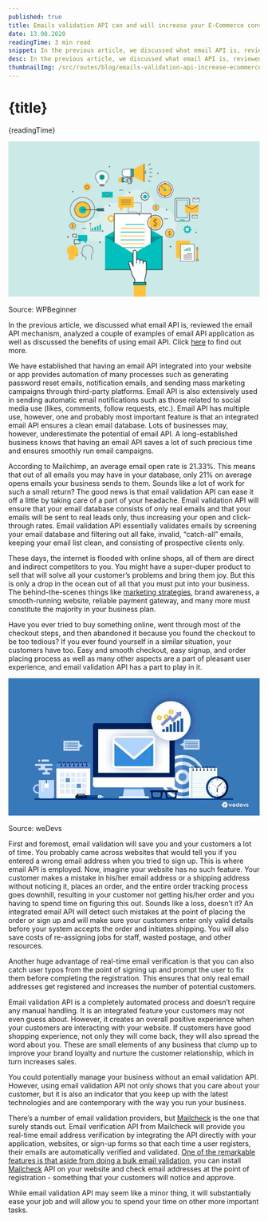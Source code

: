 ```yaml
---
published: true
title: Emails validation API can and will increase your E-Commerce conversion
date: 13.08.2020
readingTime: 3 min read
snippet: In the previous article, we discussed what email API is, reviewed the email API mechanism, analyzed a couple of examples of email API application as well as discussed the benefits of using email API.
desc: In the previous article, we discussed what email API is, reviewed the email API mechanism, analyzed a couple of examples of email API application as well as discussed the benefits of using email API. Click [here](/blog/emails-validation-api-increase-ecommerce-conversion) to find out more.
thumbnailImg: /src/routes/blog/emails-validation-api-increase-ecommerce-conversion/email-for-everything.jpg?format=jpg&width=1200&height=630
---
```


# {title}

{readingTime}

![email for everything](./email-for-everything.jpg?format=webp;jpg;avif&srcset)

Source: WPBeginner

In the previous article, we discussed what email API is, reviewed the email API mechanism, analyzed a couple of examples of email API application as well as discussed the benefits of using email API. Click [here](/blog/emails-validation-api-increase-ecommerce-conversion) to find out more.

We have established that having an email API integrated into your website or app provides automation of many processes such as generating password reset emails, notification emails, and sending mass marketing campaigns through third-party platforms. Email API is also extensively used in sending automatic email notifications such as those related to social media use (likes, comments, follow requests, etc.). Email API has multiple use, however, one and probably most important feature is that an integrated email API ensures a clean email database. Lots of businesses may, however, underestimate the potential of email API. A long-established business knows that having an email API saves a lot of such precious time and ensures smoothly run email campaigns.

According to Mailchimp, an average email open rate is 21.33%. This means that out of all emails you may have in your database, only 21% on average opens emails your business sends to them. Sounds like a lot of work for such a small return? The good news is that email validation API can ease it off a little by taking care of a part of your headache. Email validation API will ensure that your email database consists of only real emails and that your emails will be sent to real leads only, thus increasing your open and click-through rates. Email validation API essentially validates emails by screening your email database and filtering out all fake, invalid, “catch-all” emails, keeping your email list clean, and consisting of prospective clients only.

These days, the internet is flooded with online shops, all of them are direct and indirect competitors to you. You might have a super-duper product to sell that will solve all your customer’s problems and bring them joy. But this is only a drop in the ocean out of all that you must put into your business. The behind-the-scenes things like [marketing strategies](/blog/great-ideas-for-your-email-marketing-strategy), brand awareness, a smooth-running website, reliable payment gateway, and many more must constitute the majority in your business plan.

Have you ever tried to buy something online, went through most of the checkout steps, and then abandoned it because you found the checkout to be too tedious? If you ever found yourself in a similar situation, your customers have too. Easy and smooth checkout, easy signup, and order placing process as well as many other aspects are a part of pleasant user experience, and email validation API has a part to play in it.

![email dashboard](./email-dashboard.jpg?format=webp;jpg;avif&srcset)

Source: weDevs

First and foremost, email validation will save you and your customers a lot of time. You probably came across websites that would tell you if you entered a wrong email address when you tried to sign up. This is where email API is employed. Now, imagine your website has no such feature. Your customer makes a mistake in his/her email address or a shipping address without noticing it, places an order, and the entire order tracking process goes downhill, resulting in your customer not getting his/her order and you having to spend time on figuring this out. Sounds like a loss, doesn’t it? An integrated email API will detect such mistakes at the point of placing the order or sign up and will make sure your customers enter only valid details before your system accepts the order and initiates shipping. You will also save costs of re-assigning jobs for staff, wasted postage, and other resources.

Another huge advantage of real-time email verification is that you can also catch user typos from the point of signing up and prompt the user to fix them before completing the registration. This ensures that only real email addresses get registered and increases the number of potential customers.

Email validation API is a completely automated process and doesn’t require any manual handling. It is an integrated feature your customers may not even guess about. However, it creates an overall positive experience when your customers are interacting with your website. If customers have good shopping experience, not only they will come back, they will also spread the word about you. These are small elements of any business that clump up to improve your brand loyalty and nurture the customer relationship, which in turn increases sales.

You could potentially manage your business without an email validation API. However, using email validation API not only shows that you care about your customer, but it is also an indicator that you keep up with the latest technologies and are contemporary with the way you run your business.

There’s a number of email validation providers, but [Mailcheck](/#features) is the one that surely stands out. Email verification API from Mailcheck will provide you real-time email address verification by integrating the API directly with your application, websites, or sign-up forms so that each time a user registers, their emails are automatically verified and validated. [One of the remarkable features is that aside from doing a bulk email validation](/blog/about-mailcheck-features), you can install [Mailcheck](/#contact-us) API on your website and check email addresses at the point of registration - something that your customers will notice and approve.

While email validation API may seem like a minor thing, it will substantially ease your job and will allow you to spend your time on other more important tasks.
